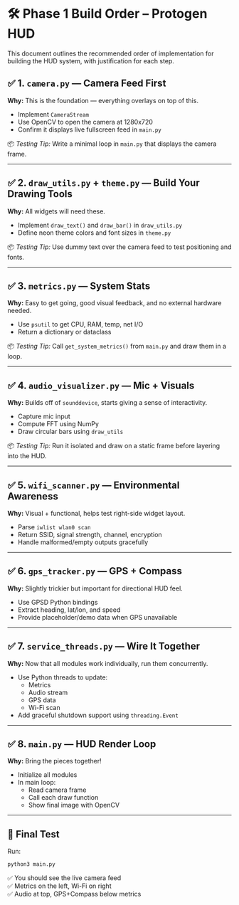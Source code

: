 

 # 🛠️ Phase 1 Build Order – Protogen HUD
 
 This document outlines the recommended order of implementation for building the HUD system, with justification for each step.
 
 ## ✅ 1. `camera.py` — Camera Feed First
 **Why:** This is the foundation — everything overlays on top of this.
 
 - Implement `CameraStream`
 - Use OpenCV to open the camera at 1280x720
 - Confirm it displays live fullscreen feed in `main.py`
 
 📦 *Testing Tip:* Write a minimal loop in `main.py` that displays the camera frame.
 
 ---
 
 ## ✅ 2. `draw_utils.py` + `theme.py` — Build Your Drawing Tools
 **Why:** All widgets will need these.
 
 - Implement `draw_text()` and `draw_bar()` in `draw_utils.py`
 - Define neon theme colors and font sizes in `theme.py`
 
 📦 *Testing Tip:* Use dummy text over the camera feed to test positioning and fonts.
 
 ---
 
 ## ✅ 3. `metrics.py` — System Stats
 **Why:** Easy to get going, good visual feedback, and no external hardware needed.
 
 - Use `psutil` to get CPU, RAM, temp, net I/O
 - Return a dictionary or dataclass
 
 📦 *Testing Tip:* Call `get_system_metrics()` from `main.py` and draw them in a loop.
 
 ---
 
 ## ✅ 4. `audio_visualizer.py` — Mic + Visuals
 **Why:** Builds off of `sounddevice`, starts giving a sense of interactivity.
 
 - Capture mic input
 - Compute FFT using NumPy
 - Draw circular bars using `draw_utils`
 
 📦 *Testing Tip:* Run it isolated and draw on a static frame before layering into the HUD.
 
 ---
 
 ## ✅ 5. `wifi_scanner.py` — Environmental Awareness
 **Why:** Visual + functional, helps test right-side widget layout.
 
 - Parse `iwlist wlan0 scan`
 - Return SSID, signal strength, channel, encryption
 - Handle malformed/empty outputs gracefully
 
 ---
 
 ## ✅ 6. `gps_tracker.py` — GPS + Compass
 **Why:** Slightly trickier but important for directional HUD feel.
 
 - Use GPSD Python bindings
 - Extract heading, lat/lon, and speed
 - Provide placeholder/demo data when GPS unavailable
 
 ---
 
 ## ✅ 7. `service_threads.py` — Wire It Together
 **Why:** Now that all modules work individually, run them concurrently.
 
 - Use Python threads to update:
   - Metrics
   - Audio stream
   - GPS data
   - Wi-Fi scan
 - Add graceful shutdown support using `threading.Event`
 
 ---
 
 ## ✅ 8. `main.py` — HUD Render Loop
 **Why:** Bring the pieces together!
 
 - Initialize all modules
 - In main loop:
   - Read camera frame
   - Call each draw function
   - Show final image with OpenCV
 
 ---
 
 ## 🧪 Final Test
 Run:
 
 ```bash
 python3 main.py
 ```
 
 ✅ You should see the live camera feed  
 ✅ Metrics on the left, Wi-Fi on right  
 ✅ Audio at top, GPS+Compass below metrics